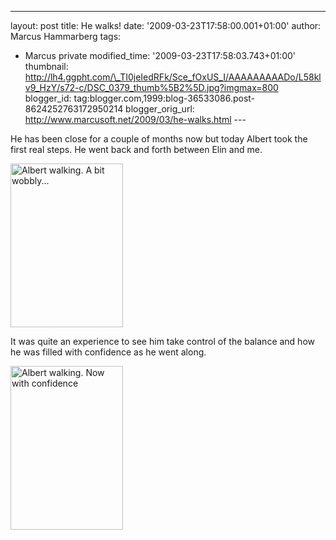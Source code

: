 ---
layout: post
title: He walks!
date: '2009-03-23T17:58:00.001+01:00'
author: Marcus Hammarberg
tags:
  - Marcus private
modified_time: '2009-03-23T17:58:03.743+01:00' thumbnail:
http://lh4.ggpht.com/\_TI0jeIedRFk/Sce_fOxUS_I/AAAAAAAAADo/L58klv9_HzY/s72-c/DSC_0379_thumb%5B2%5D.jpg?imgmax=800
blogger_id: tag:blogger.com,1999:blog-36533086.post-8624252763172950214
blogger_orig_url: http://www.marcusoft.net/2009/03/he-walks.html ---

He has been close for a couple of months now but today Albert took the
first real steps. He went back and forth between Elin and me.

[<img
src="http://lh4.ggpht.com/_TI0jeIedRFk/Sce_fOxUS_I/AAAAAAAAADo/L58klv9_HzY/DSC_0379_thumb%5B2%5D.jpg?imgmax=800"
style="border-right: 0px; border-top: 0px; border-left: 0px; border-bottom: 0px"
data-border="0" width="180" height="262"
alt="Albert walking. A bit wobbly..." />](http://lh3.ggpht.com/_TI0jeIedRFk/Sce_eAiTRzI/AAAAAAAAADk/6HxKwbByVXg/s1600-h/DSC_0379%5B4%5D.jpg)

It was quite an experience to see him take control of the balance and
how he was filled with confidence as he went along.

[<img
src="http://lh3.ggpht.com/_TI0jeIedRFk/Sce_mhFt1pI/AAAAAAAAADw/PtVGLsGUvIw/DSC_0374_thumb%5B1%5D.jpg?imgmax=800"
style="border-right: 0px; border-top: 0px; border-left: 0px; border-bottom: 0px"
data-border="0" width="180" height="262"
alt="Albert walking. Now with confidence" />](http://lh4.ggpht.com/_TI0jeIedRFk/Sce_l8EV2vI/AAAAAAAAADs/lsC3a7vnSPA/s1600-h/DSC_0374%5B3%5D.jpg)
